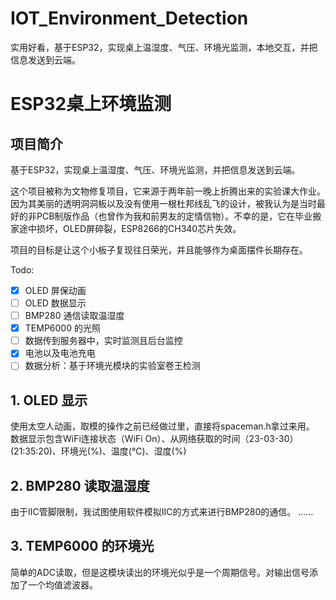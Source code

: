 # IOT_Environment_Detection
实用好看，基于ESP32，实现桌上温湿度、气压、环境光监测，本地交互，并把信息发送到云端。

# ESP32桌上环境监测

## 项目简介

基于ESP32，实现桌上温湿度、气压、环境光监测，并把信息发送到云端。

这个项目被称为文物修复项目，它来源于两年前一晚上折腾出来的实验课大作业。因为其美丽的透明洞洞板以及没有使用一根杜邦线乱飞的设计，被我认为是当时最好的非PCB制版作品（也曾作为我和前男友的定情信物）。不幸的是，它在毕业搬家途中损坏，OLED屏碎裂，ESP8266的CH340芯片失效。

项目的目标是让这个小板子复现往日荣光，并且能够作为桌面摆件长期存在。

Todo:

- [x] OLED 屏保动画
- [ ] OLED 数据显示
- [ ] BMP280 通信读取温湿度
- [x] TEMP6000 的光照
- [ ] 数据传到服务器中，实时监测且后台监控
- [x] 电池以及电池充电
- [ ] 数据分析：基于环境光模块的实验室卷王检测

## 1. OLED 显示
使用太空人动画，取模的操作之前已经做过里，直接将spaceman.h拿过来用。
数据显示包含WiFi连接状态（WiFi On）、从网络获取的时间（23-03-30）(21:35:20)、环境光(%)、温度(°C)、湿度(%)


## 2. BMP280 读取温湿度

由于IIC管脚限制，我试图使用软件模拟IIC的方式来进行BMP280的通信。
……

## 3. TEMP6000 的环境光
简单的ADC读取，但是这模块读出的环境光似乎是一个周期信号。对输出信号添加了一个均值滤波器。
